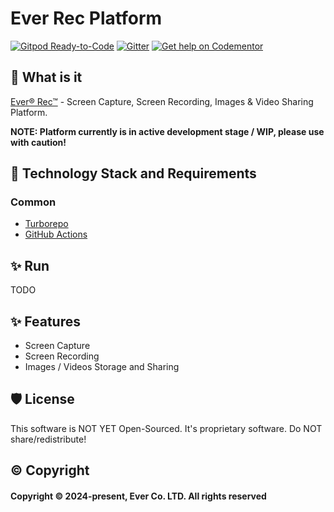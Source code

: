 
# Ever Rec Platform

[![Gitpod Ready-to-Code](https://img.shields.io/badge/Gitpod-Ready--to--Code-blue?logo=gitpod)](https://gitpod.io/#https://github.com/ever-co/ever-rec)
[![Gitter](https://badges.gitter.im/JoinChat.svg)](https://gitter.im/ever-co/ever-rec?utm_source=badge&utm_medium=badge&utm_campaign=pr-badge&utm_content=badge)
[![Get help on Codementor](https://cdn.codementor.io/badges/get_help_github.svg)](https://www.codementor.io/evereq?utm_source=github&utm_medium=button&utm_term=evereq&utm_campaign=github)

## 🌟 What is it

[Ever® Rec™](https://rec.so) -  Screen Capture, Screen Recording, Images & Video Sharing Platform.

**NOTE: Platform currently is in active development stage / WIP, please use with caution!**

## 🧱 Technology Stack and Requirements

### Common

- [Turborepo](https://turbo.build/repo)
- [GitHub Actions](https://docs.github.com/en/actions)

## ✨ Run

TODO

## ✨ Features

- Screen Capture
- Screen Recording
- Images / Videos Storage and Sharing

## 🛡️ License

This software is NOT YET Open-Sourced.
It's proprietary software.
Do NOT share/redistribute!

## ©️ Copyright

#### Copyright © 2024-present, Ever Co. LTD. All rights reserved
